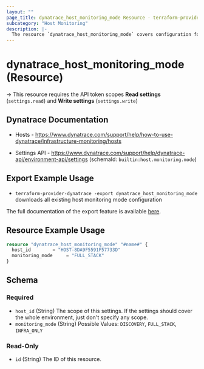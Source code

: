 ```yaml
---
layout: ""
page_title: dynatrace_host_monitoring_mode Resource - terraform-provider-dynatrace"
subcategory: "Host Monitoring"
description: |-
  The resource `dynatrace_host_monitoring_mode` covers configuration for host monitoring mode
---
```


# dynatrace_host_monitoring_mode (Resource)

-> This resource requires the API token scopes **Read settings** (`settings.read`) and **Write settings** (`settings.write`)

## Dynatrace Documentation

- Hosts - https://www.dynatrace.com/support/help/how-to-use-dynatrace/infrastructure-monitoring/hosts

- Settings API - https://www.dynatrace.com/support/help/dynatrace-api/environment-api/settings (schemaId: `builtin:host.monitoring.mode`)

## Export Example Usage

- `terraform-provider-dynatrace -export dynatrace_host_monitoring_mode` downloads all existing host monitoring mode configuration

The full documentation of the export feature is available [here](https://registry.terraform.io/providers/dynatrace-oss/dynatrace/latest/docs/guides/export-v2).

## Resource Example Usage

```terraform
resource "dynatrace_host_monitoring_mode" "#name#" {
  host_id        = "HOST-8DA9F5591F57733D"
  monitoring_mode     = "FULL_STACK"
}
```

<!-- schema generated by tfplugindocs -->
## Schema

### Required

- `host_id` (String) The scope of this settings. If the settings should cover the whole environment, just don't specify any scope.
- `monitoring_mode` (String) Possible Values: `DISCOVERY`, `FULL_STACK`, `INFRA_ONLY`

### Read-Only

- `id` (String) The ID of this resource.
 